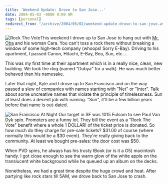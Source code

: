 ```yaml
---
title: 'Weekend Update: Drove to San Jose...'
date: 2004-05-03 -0800 9:00 AM
tags: [personal]
redirect_from: "/archive/2004/05/02/weekend-update-drove-to-san-jose.aspx/"
---
```


![Rock The Vote](/images/RockTheVote.jpg)This weekend I drove up to San
Jose to hang out with [Mr.
Oba](http://koba.europe.webmatrixhosting.net "Kyle Oba") and his woman
Cara. You can't toss a rock there without breaking a window of some
high-tech company (whoops! Sorry E-Bay). Driving to his apartment, I
passed Canon, Hitachi, E-Bay, Bea, Sun, etc....

This was my first time at their apartment which is in a really nice,
clean, new building. We took the dog (named "Dubya" for a walk). He was
much better behaved than his namesake.

Later that night, Kyle and I drove up to San Francisco and on the way
passed a slew of companies with names starting with "Net" or "Inter".
Talk about some uncreative names that violate the principle of
timelessness. Sun at least does a decent job with naming. "Sun", it'll
be a few billion years before that name is out-dated.

![San Francisco At Night](/images/SanFran.jpg) Our target in SF was 1015
Fulsom to see Paul Van Dyk spin. Promoters are a funny lot. They bill
the event as a "Rock The Vote" benefit where a whole 1 DOLLAR! of the
ticket price is donated. So how much do they charge for pre-sale
tickets? \$31.00 of course (where normally this would be a \$30 event).
They're really giving back to the community. At least we bought
pre-sales: the door cost was \$50.

When PVD spins, he always has his trusty IBook (or is it a G5) macintosh
handy. I got close enough to see the warm glow of the white apple on the
translucent white background while he queued up an album on the decks.

Nonetheless, we had a great time despite the huge crowd and heat. After
partying like rock stars till 5AM, we drove back to San Jose to crash.

